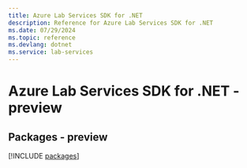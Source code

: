 ```yaml
---
title: Azure Lab Services SDK for .NET
description: Reference for Azure Lab Services SDK for .NET
ms.date: 07/29/2024
ms.topic: reference
ms.devlang: dotnet
ms.service: lab-services
---
```

# Azure Lab Services SDK for .NET - preview
## Packages - preview
[!INCLUDE [packages](lab-services-index.md)]